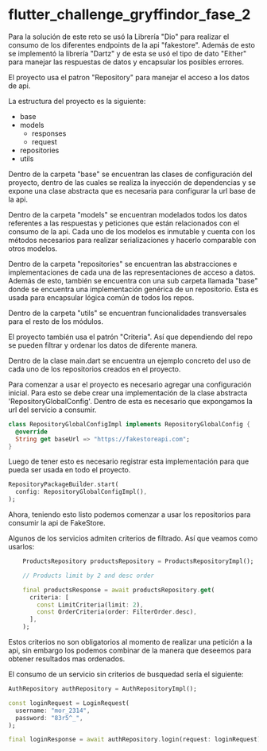 
# flutter_challenge_gryffindor_fase_2

Para la solución de este reto se usó la Librería "Dio" para realizar el consumo de
los diferentes endpoints de la api "fakestore". Además de esto se implementó la librería "Dartz" y de esta se usó el tipo de dato "Either" para manejar las respuestas de datos y encapsular los posibles errores.

El proyecto usa el patron "Repository" para manejar el acceso a los datos de api.

La estructura del proyecto es la siguiente:

- base
- models
  - responses
  - request
- repositories
- utils

Dentro de la carpeta "base" se encuentran las clases de configuración del proyecto, dentro de las cuales se realiza la inyección de dependencias y se expone una clase abstracta que es necesaria para configurar la url base de la api.

Dentro de la carpeta "models" se encuentran modelados todos los datos referentes a las respuestas y peticiones que están relacionados con el consumo de la api.
Cada uno de los modelos es inmutable y cuenta con los métodos necesarios para realizar serializaciones y hacerlo comparable con otros modelos.

Dentro de la carpeta "repositories" se encuentran las abstracciones e implementaciones de cada una de las representaciones de acceso a datos.
Además de esto, también se encuentra con una sub carpeta llamada "base" donde se encuentra una implementación genérica de un repositorio. Esta es usada para encapsular lógica común de todos los repos.

Dentro de la carpeta "utils" se encuentran funcionalidades transversales para el resto de los módulos.

El proyecto también usa el patrón "Criteria". Así que dependiendo del repo se pueden filtrar y ordenar los datos de diferente manera.

Dentro de la clase main.dart se encuentra un ejemplo concreto del uso de cada uno de los repositorios creados en el proyecto.

Para comenzar a usar el proyecto es necesario agregar una configuración inicial. Para esto se debe crear una implementación de la clase abstracta 'RepositoryGlobalConfig'. Dentro de esta es necesario que expongamos la url del servicio a consumir.

```dart
class RepositoryGlobalConfigImpl implements RepositoryGlobalConfig {
  @override
  String get baseUrl => "https://fakestoreapi.com";
}
```

Luego de tener esto es necesario registrar esta implementación para que pueda ser usada en todo el proyecto.

```dart
RepositoryPackageBuilder.start(
  config: RepositoryGlobalConfigImpl(),
);
```

Ahora, teniendo esto listo podemos comenzar a usar los repositorios para consumir la api de FakeStore.

Algunos de los servicios admiten criterios de filtrado. Así que veamos como usarlos:

```dart
    ProductsRepository productsRepository = ProductsRepositoryImpl();

    // Products limit by 2 and desc order

    final productsResponse = await productsRepository.get(
      criteria: [
        const LimitCriteria(limit: 2),
        const OrderCriteria(order: FilterOrder.desc),
      ],
    );
```

Estos criterios no son obligatorios al momento de realizar una petición a la api, sin embargo los podemos combinar de la manera que deseemos para obtener resultados mas ordenados.

El consumo de un servicio sin criterios de busquedad sería el siguiente:

```dart
AuthRepository authRepository = AuthRepositoryImpl();

const loginRequest = LoginRequest(
  username: "mor_2314",
  password: "83r5^_",
);

final loginResponse = await authRepository.login(request: loginRequest);
```
